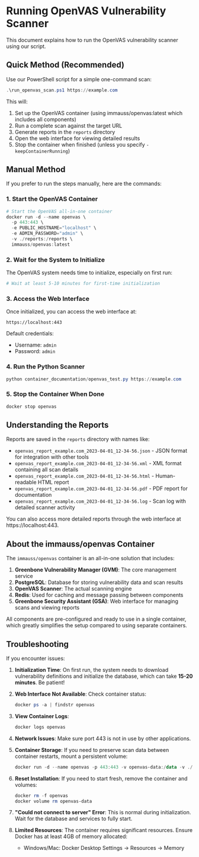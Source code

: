 # Running OpenVAS Vulnerability Scanner

This document explains how to run the OpenVAS vulnerability scanner using our script.

## Quick Method (Recommended)

Use our PowerShell script for a simple one-command scan:

```powershell
.\run_openvas_scan.ps1 https://example.com
```

This will:
1. Set up the OpenVAS container (using immauss/openvas:latest which includes all components)
2. Run a complete scan against the target URL
3. Generate reports in the `reports` directory
4. Open the web interface for viewing detailed results
5. Stop the container when finished (unless you specify `-keepContainerRunning`)

## Manual Method

If you prefer to run the steps manually, here are the commands:

### 1. Start the OpenVAS Container

```powershell
# Start the OpenVAS all-in-one container
docker run -d --name openvas \
  -p 443:443 \
  -e PUBLIC_HOSTNAME="localhost" \
  -e ADMIN_PASSWORD="admin" \
  -v ./reports:/reports \
  immauss/openvas:latest
```

### 2. Wait for the System to Initialize

The OpenVAS system needs time to initialize, especially on first run:

```powershell
# Wait at least 5-10 minutes for first-time initialization
```

### 3. Access the Web Interface

Once initialized, you can access the web interface at:

```
https://localhost:443
```

Default credentials:
- Username: `admin`
- Password: `admin`

### 4. Run the Python Scanner

```powershell
python container_documentation/openvas_test.py https://example.com
```

### 5. Stop the Container When Done

```powershell
docker stop openvas
```

## Understanding the Reports

Reports are saved in the `reports` directory with names like:
- `openvas_report_example.com_2023-04-01_12-34-56.json` - JSON format for integration with other tools
- `openvas_report_example.com_2023-04-01_12-34-56.xml` - XML format containing all scan details
- `openvas_report_example.com_2023-04-01_12-34-56.html` - Human-readable HTML report
- `openvas_report_example.com_2023-04-01_12-34-56.pdf` - PDF report for documentation
- `openvas_report_example.com_2023-04-01_12-34-56.log` - Scan log with detailed scanner activity

You can also access more detailed reports through the web interface at https://localhost:443.

## About the immauss/openvas Container

The `immauss/openvas` container is an all-in-one solution that includes:

1. **Greenbone Vulnerability Manager (GVM)**: The core management service
2. **PostgreSQL**: Database for storing vulnerability data and scan results 
3. **OpenVAS Scanner**: The actual scanning engine
4. **Redis**: Used for caching and message passing between components
5. **Greenbone Security Assistant (GSA)**: Web interface for managing scans and viewing reports

All components are pre-configured and ready to use in a single container, which greatly simplifies the setup compared to using separate containers.

## Troubleshooting

If you encounter issues:

1. **Initialization Time**: On first run, the system needs to download vulnerability definitions and initialize the database, which can take **15-20 minutes**. Be patient!

2. **Web Interface Not Available**: Check container status:
   ```powershell
   docker ps -a | findstr openvas
   ```

3. **View Container Logs**:
   ```powershell
   docker logs openvas
   ```

4. **Network Issues**: Make sure port 443 is not in use by other applications.

5. **Container Storage**: If you need to preserve scan data between container restarts, mount a persistent volume:
   ```powershell
   docker run -d --name openvas -p 443:443 -v openvas-data:/data -v ./reports:/reports immauss/openvas:latest
   ```

6. **Reset Installation**: If you need to start fresh, remove the container and volumes:
   ```powershell
   docker rm -f openvas
   docker volume rm openvas-data
   ```

7. **"Could not connect to server" Error**: This is normal during initialization. Wait for the database and services to fully start.

8. **Limited Resources**: The container requires significant resources. Ensure Docker has at least 4GB of memory allocated:
   - Windows/Mac: Docker Desktop Settings → Resources → Memory
